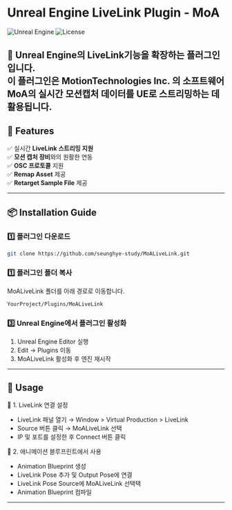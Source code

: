 # Unreal Engine LiveLink Plugin - MoA

![Unreal Engine](https://img.shields.io/badge/Unreal%20Engine-5.2-blue?style=flat&logo=unrealengine)
![License](https://img.shields.io/badge/license-MIT-green)

🔗 **Unreal Engine**의 **LiveLink**기능을 확장하는 플러그인입니다.  
이 플러그인은 **MotionTechnologies Inc.** 의 소프트웨어 **MoA의 실시간 모션캡처 데이터를 UE로 스트리밍**하는 데 활용됩니다.
---

## 📜 **Features**
✅ 실시간 **LiveLink 스트리밍 지원**  
✅ **모션 캡처 장비**와의 원활한 연동  
✅ **OSC 프로토콜** 지원  
✅ **Remap Asset** 제공  
✅ **Retarget Sample File** 제공  

---

## 📦 **Installation Guide**
### **1️⃣ 플러그인 다운로드**
```bash
git clone https://github.com/seunghye-study/MoALiveLink.git
```
### **1️⃣ 플러그인 폴더 복사**
MoALiveLink 폴더를 아래 경로로 이동합니다.
```bash
YourProject/Plugins/MoALiveLink
```

### **3️⃣ Unreal Engine에서 플러그인 활성화**
1. Unreal Engine Editor 실행
2. Edit → Plugins 이동
3. MoALiveLink 활성화 후 엔진 재시작

---

##  🚀  **Usage**

🔹 1. LiveLink 연결 설정
- LiveLink 패널 열기 → Window > Virtual Production > LiveLink
- Source 버튼 클릭 → MoALiveLink 선택
- IP 및 포트를 설정한 후 Connect 버튼 클릭

🔹 2. 애니메이션 블루프린트에서 사용
- Animation Blueprint 생성
- LiveLink Pose 추가 및 Output Pose에 연결
- LiveLink Pose Source에 MoALiveLink 선택택
- Animation Blueprint 컴파일

---
